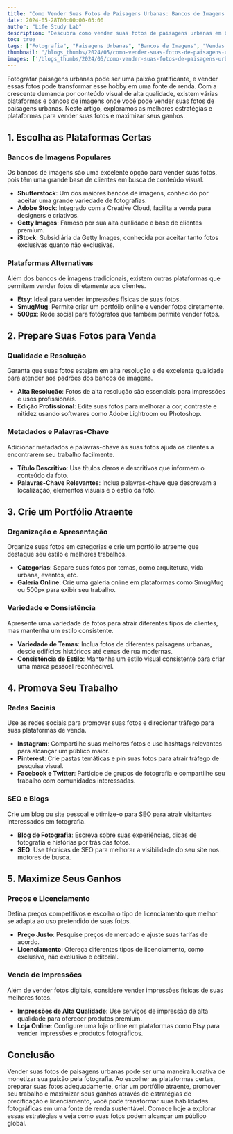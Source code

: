 ```yaml
---
title: "Como Vender Suas Fotos de Paisagens Urbanas: Bancos de Imagens e Plataformas"
date: 2024-05-28T00:00:00-03:00
author: "Life Study Lab"
description: "Descubra como vender suas fotos de paisagens urbanas em bancos de imagens e plataformas online, incluindo dicas sobre como se destacar e maximizar seus ganhos."
toc: true
tags: ["Fotografia", "Paisagens Urbanas", "Bancos de Imagens", "Vendas Online", "Monetização", "Plataformas de Fotografia"]
thumbnail: "/blogs_thumbs/2024/05/como-vender-suas-fotos-de-paisagens-urbanas-bancos-de-imagens-e-plataformas.jpg"
images: ['/blogs_thumbs/2024/05/como-vender-suas-fotos-de-paisagens-urbanas-bancos-de-imagens-e-plataformas.jpg']
---
```


Fotografar paisagens urbanas pode ser uma paixão gratificante, e vender essas fotos pode transformar esse hobby em uma fonte de renda. Com a crescente demanda por conteúdo visual de alta qualidade, existem várias plataformas e bancos de imagens onde você pode vender suas fotos de paisagens urbanas. Neste artigo, exploramos as melhores estratégias e plataformas para vender suas fotos e maximizar seus ganhos.

## 1. Escolha as Plataformas Certas

### Bancos de Imagens Populares

Os bancos de imagens são uma excelente opção para vender suas fotos, pois têm uma grande base de clientes em busca de conteúdo visual.

- **Shutterstock**: Um dos maiores bancos de imagens, conhecido por aceitar uma grande variedade de fotografias.
- **Adobe Stock**: Integrado com a Creative Cloud, facilita a venda para designers e criativos.
- **Getty Images**: Famoso por sua alta qualidade e base de clientes premium.
- **iStock**: Subsidiária da Getty Images, conhecida por aceitar tanto fotos exclusivas quanto não exclusivas.

### Plataformas Alternativas

Além dos bancos de imagens tradicionais, existem outras plataformas que permitem vender fotos diretamente aos clientes.

- **Etsy**: Ideal para vender impressões físicas de suas fotos.
- **SmugMug**: Permite criar um portfólio online e vender fotos diretamente.
- **500px**: Rede social para fotógrafos que também permite vender fotos.

## 2. Prepare Suas Fotos para Venda

### Qualidade e Resolução

Garanta que suas fotos estejam em alta resolução e de excelente qualidade para atender aos padrões dos bancos de imagens.

- **Alta Resolução**: Fotos de alta resolução são essenciais para impressões e usos profissionais.
- **Edição Profissional**: Edite suas fotos para melhorar a cor, contraste e nitidez usando softwares como Adobe Lightroom ou Photoshop.

### Metadados e Palavras-Chave

Adicionar metadados e palavras-chave às suas fotos ajuda os clientes a encontrarem seu trabalho facilmente.

- **Título Descritivo**: Use títulos claros e descritivos que informem o conteúdo da foto.
- **Palavras-Chave Relevantes**: Inclua palavras-chave que descrevam a localização, elementos visuais e o estilo da foto.

## 3. Crie um Portfólio Atraente

### Organização e Apresentação

Organize suas fotos em categorias e crie um portfólio atraente que destaque seu estilo e melhores trabalhos.

- **Categorias**: Separe suas fotos por temas, como arquitetura, vida urbana, eventos, etc.
- **Galeria Online**: Crie uma galeria online em plataformas como SmugMug ou 500px para exibir seu trabalho.

### Variedade e Consistência

Apresente uma variedade de fotos para atrair diferentes tipos de clientes, mas mantenha um estilo consistente.

- **Variedade de Temas**: Inclua fotos de diferentes paisagens urbanas, desde edifícios históricos até cenas de rua modernas.
- **Consistência de Estilo**: Mantenha um estilo visual consistente para criar uma marca pessoal reconhecível.

## 4. Promova Seu Trabalho

### Redes Sociais

Use as redes sociais para promover suas fotos e direcionar tráfego para suas plataformas de venda.

- **Instagram**: Compartilhe suas melhores fotos e use hashtags relevantes para alcançar um público maior.
- **Pinterest**: Crie pastas temáticas e pin suas fotos para atrair tráfego de pesquisa visual.
- **Facebook e Twitter**: Participe de grupos de fotografia e compartilhe seu trabalho com comunidades interessadas.

### SEO e Blogs

Crie um blog ou site pessoal e otimize-o para SEO para atrair visitantes interessados em fotografia.

- **Blog de Fotografia**: Escreva sobre suas experiências, dicas de fotografia e histórias por trás das fotos.
- **SEO**: Use técnicas de SEO para melhorar a visibilidade do seu site nos motores de busca.

## 5. Maximize Seus Ganhos

### Preços e Licenciamento

Defina preços competitivos e escolha o tipo de licenciamento que melhor se adapta ao uso pretendido de suas fotos.

- **Preço Justo**: Pesquise preços de mercado e ajuste suas tarifas de acordo.
- **Licenciamento**: Ofereça diferentes tipos de licenciamento, como exclusivo, não exclusivo e editorial.

### Venda de Impressões

Além de vender fotos digitais, considere vender impressões físicas de suas melhores fotos.

- **Impressões de Alta Qualidade**: Use serviços de impressão de alta qualidade para oferecer produtos premium.
- **Loja Online**: Configure uma loja online em plataformas como Etsy para vender impressões e produtos fotográficos.

## Conclusão

Vender suas fotos de paisagens urbanas pode ser uma maneira lucrativa de monetizar sua paixão pela fotografia. Ao escolher as plataformas certas, preparar suas fotos adequadamente, criar um portfólio atraente, promover seu trabalho e maximizar seus ganhos através de estratégias de precificação e licenciamento, você pode transformar suas habilidades fotográficas em uma fonte de renda sustentável. Comece hoje a explorar essas estratégias e veja como suas fotos podem alcançar um público global.

